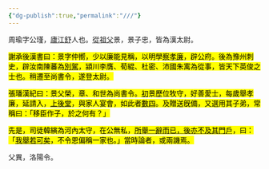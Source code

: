 ```yaml
---
{"dg-publish":true,"permalink":"///"}
---
```




周瑜字公瑾，<abbr title="揚州盧江郡舒縣">廬江舒</abbr>人也。<abbr title="祖父的兄弟">從祖父</abbr>景，景子忠，皆為漢太尉。

<mark class="hltr-g">謝承後漢書曰：景字仲嚮，少以廉能見稱，以明學<abbr title="透過察舉制被提拔為官員">察孝廉</abbr>，<abbr data-t="被……聘用">辟</abbr>公府。後為豫州刺史，辟汝南陳蕃為<abbr title="州刺史的佐官，官品不高但權力很大。">別駕</abbr>，潁川李膺、荀緄、杜密、沛國朱㝢為從事，皆天下英俊之士也。稍遷至尚書令，遂登太尉。</mark>

<mark class="hltr-g">張璠漢紀曰：景父榮，章、和世為尚書令。<abbr title="當初">初</abbr>景歷位牧守，好善愛士，每歲舉孝廉，延請入，<abbr title="進入家人居住的內宅">上後堂</abbr>，與家人宴會，如此者<abbr title="數ㄕㄨㄛˋ四，多次。">數四</abbr>。及贈送旣備，又選用其子弟，常稱曰：「移臣作子，於之何有？」</mark>

<mark class="hltr-g">先是，司徒韓縯為河內太守，在公無私，<abbr title="提拔人才時只書面舉薦一次，之後便不再與此人有門戶往來。">所舉一辭而已，後亦不及其門戶</abbr>，曰：「<abbr title="如果我推舉的人真的有才能，那就夠了">我舉若可矣</abbr>，不令恩偏稱一家也。」當時論者，或兩譏焉。</mark>

父異，洛陽令。